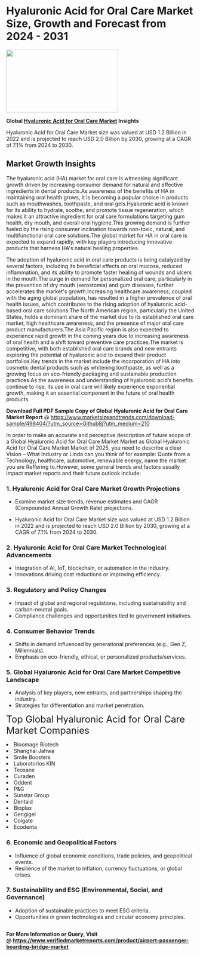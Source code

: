 <H1>Hyaluronic Acid for Oral Care Market Size, Growth and Forecast from 2024 - 2031</H1><img class="aligncenter size-medium wp-image-584254" src="https://thirdeyenews.in/wp-content/uploads/2024/09/Global-Market-Research-300x168.jpeg" alt="" width="300" height="168" /><p><strong>Global&nbsp;<a href="https://www.marketsizeandtrends.com/download-sample/498404/?utm_source=Github8j?utm_medium=210">Hyaluronic Acid for Oral Care Market</a> Insights</strong></p><p>Hyaluronic Acid for Oral Care Market size was valued at USD 1.2 Billion in 2022 and is projected to reach USD 2.0 Billion by 2030, growing at a CAGR of 7.1% from 2024 to 2030.</p><p><h2>Market Growth Insights</h2> <p>The hyaluronic acid (HA) market for oral care is witnessing significant growth driven by increasing consumer demand for natural and effective ingredients in dental products.As awareness of the benefits of HA in maintaining oral health grows, it is becoming a popular choice in products such as mouthwashes, toothpaste, and oral gels.Hyaluronic acid is known for its ability to hydrate, soothe, and promote tissue regeneration, which makes it an attractive ingredient for oral care formulations targeting gum health, dry mouth, and overall oral hygiene.This growing demand is further fueled by the rising consumer inclination towards non-toxic, natural, and multifunctional oral care solutions.The global market for HA in oral care is expected to expand rapidly, with key players introducing innovative products that harness HA's natural healing properties.</p> <p>The adoption of hyaluronic acid in oral care products is being catalyzed by several factors, including its beneficial effects on oral mucosa, reduced inflammation, and its ability to promote faster healing of wounds and ulcers in the mouth.The surge in demand for personalized oral care, particularly in the prevention of dry mouth (xerostomia) and gum diseases, further accelerates the market's growth.Increasing healthcare awareness, coupled with the aging global population, has resulted in a higher prevalence of oral health issues, which contributes to the rising adoption of hyaluronic acid-based oral care solutions.The North American region, particularly the United States, holds a dominant share of the market due to its established oral care market, high healthcare awareness, and the presence of major oral care product manufacturers.The Asia Pacific region is also expected to experience rapid growth in the coming years due to increasing awareness of oral health and a shift toward preventive care practices.The market is competitive, with both established oral care brands and new entrants exploring the potential of hyaluronic acid to expand their product portfolios.Key trends in the market include the incorporation of HA into cosmetic dental products such as whitening toothpaste, as well as a growing focus on eco-friendly packaging and sustainable production practices.As the awareness and understanding of hyaluronic acid’s benefits continue to rise, its use in oral care will likely experience exponential growth, making it an essential component in the future of oral health products.</p><p><span class=""><strong>Download Full PDF Sample Copy of Global Hyaluronic Acid for Oral Care Market Report</strong> @ <a href="https://www.marketsizeandtrends.com/download-sample/498404/?utm_source=Github8j?utm_medium=210" target="_blank">https://www.marketsizeandtrends.com/download-sample/498404/?utm_source=Github8j?utm_medium=210</a></span></p><p>In order to make an accurate and perceptive description of future scope of a Global&nbsp;Hyaluronic Acid for Oral Care Market Market as Global&nbsp;Hyaluronic Acid for Oral Care Market Market of 2025, you need to describe a clear Vision &ndash; What Industry or Linda can you think of for example: Quote from a Technology, healthcare, automotive, renewable energy, name the market you are Reffering to.However, some general trends and factors usually impact market reports and their future outlook include:</p><h3>1.&nbsp;<strong>Hyaluronic Acid for Oral Care Market Growth Projections</strong></h3><ul><li>Examine market size trends, revenue estimates and CAGR (Compounded Annual Growth Rate) projections.</li><li><p>Hyaluronic Acid for Oral Care Market size was valued at USD 1.2 Billion in 2022 and is projected to reach USD 2.0 Billion by 2030, growing at a CAGR of 7.1% from 2024 to 2030.</p></li></ul><h3>2.&nbsp;<strong>Hyaluronic Acid for Oral Care Market Technological Advancements</strong></h3><ul><li>Integration of AI, IoT, blockchain, or automation in the industry.</li><li>Innovations driving cost reductions or improving efficiency.</li></ul><h3>3.&nbsp;<strong>Regulatory and Policy Changes</strong></h3><ul><li>Impact of global and regional regulations, including sustainability and carbon-neutral goals.</li><li>Compliance challenges and opportunities tied to government initiatives.</li></ul><h3>4.&nbsp;<strong>Consumer Behavior Trends</strong></h3><ul><li>Shifts in demand influenced by generational preferences (e.g., Gen Z, Millennials).</li><li>Emphasis on eco-friendly, ethical, or personalized products/services.</li></ul><h3>5.&nbsp;<strong>Global Hyaluronic Acid for Oral Care Market Competitive Landscape</strong></h3><ul><li>Analysis of key players, new entrants, and partnerships shaping the industry.</li><li>Strategies for differentiation and market penetration.</li></ul><p data-pm-slice="1 1 []"><span style="color: inherit; font-family: inherit; font-size: 25px;">Top Global Hyaluronic Acid for Oral Care Market Companies</span></p><div class="" data-test-id=""><p><li>Bioomage Biotech</li><li> Shanghai Jahwa</li><li> Smile Boosters</li><li> Laboratorios KIN</li><li> Teoxane</li><li> Curaden</li><li> Oddent</li><li> P&G</li><li> Sunstar Group</li><li> Dentaid</li><li> Bioplax</li><li> Gengigel</li><li> Colgate</li><li> Ecodenta</li></p></div><h3>6.&nbsp;<strong>Economic and Geopolitical Factors</strong></h3><ul><li>Influence of global economic conditions, trade policies, and geopolitical events.</li><li>Resilience of the market to inflation, currency fluctuations, or global crises.</li></ul><h3>7.&nbsp;<strong>Sustainability and ESG (Environmental, Social, and Governance)</strong></h3><ul><li>Adoption of sustainable practices to meet ESG criteria.</li><li>Opportunities in green technologies and circular economy principles.</li></ul><h2><strong style="font-size: 14px;">For More Information or Query, Visit @&nbsp;</strong><a style="background-color: #ffffff; font-size: 14px;" href="https://www.marketsizeandtrends.com/report/hyaluronic-acid-for-oral-care-market/" target="_blank">https://www.verifiedmarketreports.com/product/airport-passenger-boarding-bridge-market</a></h2>